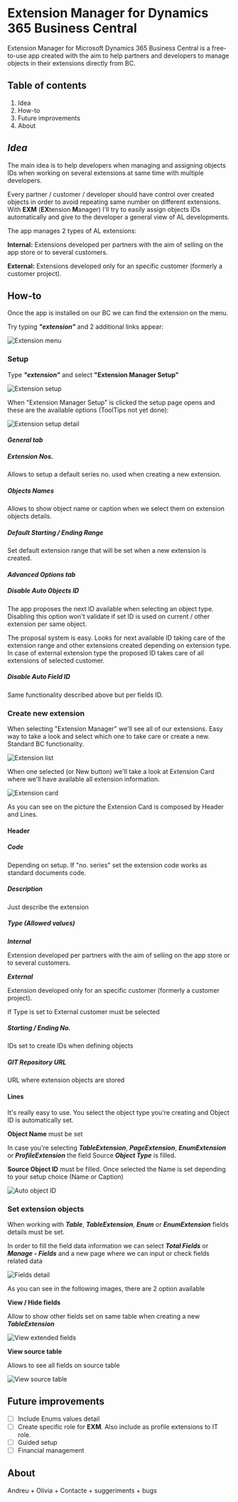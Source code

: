 # Extension Manager for Dynamics 365 Business Central

Extension Manager for Microsoft Dynamics 365 Business Central is a free-to-use app created with the aim to help partners and developers to manage objects in their extensions directly from BC.

## Table of contents

1. Idea
2. How-to
3. Future improvements
4. About

## ***Idea***

The main idea is to help developers when managing and assigning objects IDs when working on several extensions at same time with multiple developers.

Every partner / customer / developer should have control over created objects in order to avoid repeating same number on different extensions. With **EXM** (**EX**tension **M**anager) I'll try to easily assign objects IDs automatically and give to the developer a general view of AL developments.

The app manages 2 types of AL extensions:

**Internal:** Extensions developed per partners with the aim of selling on the app store or to several customers.

**External:** Extensions developed only for an specific customer (formerly a customer project).

## How-to

Once the app is installed on our BC we can find the extension on the menu.

Try typing ***"extension"*** and 2 additional links appear:

![Extension menu](.\images\EXM_Menu.gif)

### Setup

Type ***"extension"*** and select **"Extension Manager Setup"**

![Extension setup](.\images\EXM_Setup.png)

When "Extension Manager Setup" is clicked the setup page opens and these are the available options (ToolTips not yet done):

![Extension setup detail](.\images\EXM_Setup_detail.png)

#### ***General tab***

##### **Extension Nos.**

 Allows to setup a default series no. used when creating a new extension.

##### **Objects Names**

 Allows to show object name or caption when we select them on extension objects details.

##### **Default Starting / Ending Range**

 Set default extension range that will be set when a new extension is created.

#### ***Advanced Options tab***

##### **Disable Auto Objects ID**

 The app proposes the next ID available when selecting an object type. Disabling this option won't validate if set ID is used on current / other extension per same object.

 The proposal system is easy. Looks for next available ID taking care of the extension range and other extensions created depending on extension type. In case of external extension type the proposed ID 	takes care of all extensions of selected customer.

##### **Disable Auto Field ID**

 Same functionality described above but per fields ID.

### Create new extension

When selecting "Extension Manager" we'll see all of our extensions. Easy way to take a look and select which one to take care or create a new. Standard BC functionality.

![Extension list](.\images\EXM_List.png)

When one selected (or New button) we'll take a look at Extension Card where we'll have available all extension information.

![Extension card](.\images\EXM_Ext_Header.png)

As you can see on the picture the Extension Card is composed by Header and Lines.

#### Header

##### **Code**

 Depending on setup. If "no. series" set the extension code works as standard documents code.

##### **Description**

 Just describe the extension

##### **Type** (Allowed values)

 ***Internal***

  Extension developed per partners with the aim of selling on the app store or to several customers.

 ***External***

  Extension developed only for an specific customer (formerly a customer project).

 If Type is set to External customer must be selected

##### **Starting / Ending No.**

 IDs set to create IDs when defining objects

##### **GIT Repository URL**

 URL where extension objects are stored

#### Lines

It's really easy to use. You select the object type you're creating and Object ID is automatically set.

**Object Name** must be set

In case you're selecting ***TableExtension***, ***PageExtension***, ***EnumExtension*** or ***ProfileExtension*** the field Source ***Object Type*** is filled.

**Source Object ID** must be filled. Once selected the Name is set depending to your setup choice (Name or Caption)

![Auto object ID](.\images\EXM_Auto_Object_ID.gif)

### Set extension objects

When working with ***Table***, ***TableExtension***, ***Enum*** or ***EnumExtension*** fields details must be set. 

In order to fill the field data information we can select ***Total Fields*** or ***Manage - Fields*** and a new page where we can input or check fields related data

![Fields detail](.\images\EXM_Ext_Detail_Table.png)

As you can see in the following images, there are 2 option available

**View / Hide fields**

 Allow to show other fields set on same table when creating a new ***TableExtension***

![View extended fields](.\images\EXM_View_Ext_Same_Table.gif)

**View source table**

 Allows to see all fields on source table

![View source table](.\images\EXM_View_Source_Table.gif)

## Future improvements

- [ ] Include Enums values detail
- [ ] Create specific role for **EXM**. Also include as profile extensions to IT role.
- [ ] Guided setup
- [ ] Financial management

## About

Andreu + Olivia + Contacte + suggeriments + bugs
